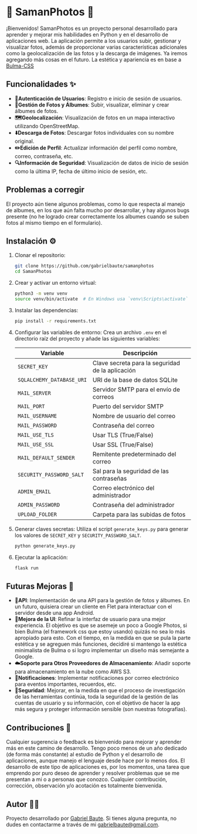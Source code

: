 # 🐍 SamanPhotos 📸

¡Bienvenidos! SamanPhotos es un proyecto personal desarrollado para aprender y mejorar mis habilidades en Python y en el desarrollo de aplicaciones web. La aplicación permite a los usuarios subir, gestionar y visualizar fotos, además de proporcionar varias características adicionales como la geolocalización de las fotos y la descarga de imágenes. Ya iremos agregando más cosas en el futuro. La estética y apariencia es en base a [Bulma-CSS](https://bulma.io/)

## Funcionalidades ✨

- **🔐Autenticación de Usuarios**: Registro e inicio de sesión de usuarios.
- **📁Gestión de Fotos y Álbumes**: Subir, visualizar, eliminar y crear álbumes de fotos.
- **🗺️Geolocalización**: Visualización de fotos en un mapa interactivo utilizando OpenStreetMap.
- **⬇️Descarga de Fotos**: Descargar fotos individuales con su nombre original.
- **✏️Edición de Perfil**: Actualizar información del perfil como nombre, correo, contraseña, etc.
- **🔍Información de Seguridad**: Visualización de datos de inicio de sesión como la última IP, fecha de último inicio de sesión, etc.

## Problemas a corregir

El proyecto aún tiene algunos problemas, como lo que respecta al manejo de albumes, en los que aún falta mucho por desarrollar, y hay algunos bugs presente (no he logrado crear correctamente los albumes cuando se suben fotos al mismo tiempo en el formulario). 

## Instalación ⚙️

1. Clonar el repositorio:
   ```bash
   git clone https://github.com/gabrielbaute/samanphotos
   cd SamanPhotos
   ```

2. Crear y activar un entorno virtual:
   ```bash
   python3 -m venv venv
   source venv/bin/activate  # En Windows usa `venv\Scripts\activate`
   ```

3. Instalar las dependencias:
   ```bash
   pip install -r requirements.txt
   ```

4. Configurar las variables de entorno:
   Crea un archivo `.env` en el directorio raíz del proyecto y añade las siguientes variables:
   
   | Variable | Descripción |
   |----------|-------------|
   | `SECRET_KEY` | Clave secreta para la seguridad de la aplicación |
   | `SQLALCHEMY_DATABASE_URI` | URI de la base de datos SQLite |
   | `MAIL_SERVER` | Servidor SMTP para el envío de correos |
   | `MAIL_PORT` | Puerto del servidor SMTP |
   | `MAIL_USERNAME` | Nombre de usuario del correo |
   | `MAIL_PASSWORD` | Contraseña del correo |
   | `MAIL_USE_TLS` | Usar TLS (True/False) |
   | `MAIL_USE_SSL` | Usar SSL (True/False) |
   | `MAIL_DEFAULT_SENDER` | Remitente predeterminado del correo |
   | `SECURITY_PASSWORD_SALT` | Sal para la seguridad de las contraseñas |
   | `ADMIN_EMAIL` | Correo electrónico del administrador |
   | `ADMIN_PASSWORD` | Contraseña del administrador |
   | `UPLOAD_FOLDER` | Carpeta para las subidas de fotos |

5. Generar claves secretas:
   Utiliza el script `generate_keys.py` para generar los valores de `SECRET_KEY` y `SECURITY_PASSWORD_SALT`.
   ```bash
   python generate_keys.py
   ```

6. Ejecutar la aplicación:
   ```bash
   flask run
   ```

## Futuras Mejoras 🚀

- **🔌API**: Implementación de una API para la gestión de fotos y álbumes. En un futuro, quisiera crear un cliente en Flet para interactuar con el servidor desde una app Android.
- **💄Mejora de la UI**: Refinar la interfaz de usuario para una mejor experiencia. El objetivo es que se asemeje un poco a Google Photos, si bien Bulma (el framework css que estoy usando) quizás no sea lo más apropiado para esto. Con el tiempo, en la medida en que se pula la parte estética y se agreguen más funciones, decidiré si mantengo la estética minimalista de Bulma o si logro implementar un diseño más semejante a Google.
- **☁️Soporte para Otros Proveedores de Almacenamiento**: Añadir soporte para almacenamiento en la nube como AWS S3.
- **🔔Notificaciones**: Implementar notificaciones por correo electrónico para eventos importantes, recuerdos, etc.
- **🔐Seguridad**: Mejorar, en la medida en que el proceso de investigación de las herramientas continúa, toda la seguridad de la gestión de las cuentas de usuario y su información, con el objetivo de hacer la app más segura y proteger información sensible (son nuestras fotografías).

## Contribuciones 🙌

Cualquier sugerencia o feedback es bienvenido para mejorar y aprender más en este camino de desarrollo. Tengo poco menos de un año dedicado (de forma más constante) al estudio de Python y el desarrollo de aplicaciones, aunque manejo el lenguaje desde hace por lo menos dos. El desarrollo de este tipo de aplicaciones es, por los momentos, una tarea que emprendo por puro deseo de aprender y resolver problemas que se me presentan a mi o a personas que conozco. Cualquier contribución, corrección, observación y/o acotación es totalmente bienvenida.

## Autor 🧑‍💻

Proyecto desarrollado por [Gabriel Baute](https://github.com/gabrielbaute). Si tienes alguna pregunta, no dudes en contactarme a través de mi [gabrielbaute@gmail.com](mailto:gabrielbaute@gmail.com).